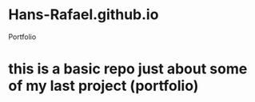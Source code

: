 # Hans-Rafael.github.io
Portfolio 
# this is a basic repo just about some of my last project (portfolio)
